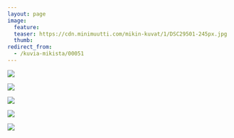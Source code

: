 ```yaml
---
layout: page
image:
  feature:
  teaser: https://cdn.minimuutti.com/mikin-kuvat/1/DSC29501-245px.jpg
  thumb:
redirect_from:
  - /kuvia-mikista/00051
---
```


![](https://cdn.minimuutti.com/mikin-kuvat/1/DSC29501-800px.jpg)

![](https://cdn.minimuutti.com/mikin-kuvat/1/DSC29502-800px.jpg)

![](https://cdn.minimuutti.com/mikin-kuvat/1/DSC29498-800px.jpg)

![](https://cdn.minimuutti.com/mikin-kuvat/1/DSC29513-800px.jpg)

![](https://cdn.minimuutti.com/mikin-kuvat/1/DSC09041-800px.jpg)
